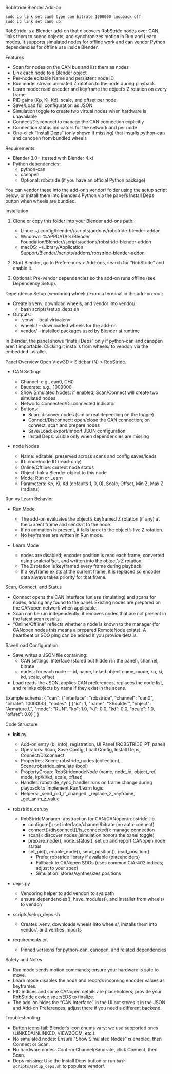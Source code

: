 RobStride Blender Add-on

```
sudo ip link set can0 type can bitrate 1000000 loopback off
sudo ip link set can0 up
```

RobStride is a Blender add-on that discovers RobStride nodes over CAN, links them to scene objects, and synchronizes motion in Run and Learn modes. It supports simulated nodes for offline work and can vendor Python dependencies for offline use inside Blender.

Features
- Scan for nodes on the CAN bus and list them as nodes
- Link each node to a Blender object
- Per-node editable Name and persistent node ID
- Run mode: stream animated Z rotation to the node during playback
- Learn mode: read encoder and keyframe the object’s Z rotation on every frame
- PID gains (Kp, Ki, Kd), scale, and offset per node
- Save/Load full configuration as JSON
- Simulation toggle to create two virtual nodes when hardware is unavailable
- Connect/Disconnect to manage the CAN connection explicitly
- Connection status indicators for the network and per node
- One-click “Install Deps” (only shown if missing) that installs python-can and canopen from bundled wheels

Requirements
- Blender 3.0+ (tested with Blender 4.x)
- Python dependencies:
  - python-can
  - canopen
  - Optional: robstride (if you have an official Python package)

You can vendor these into the add-on’s vendor/ folder using the setup script below, or install them into Blender’s Python via the panel’s Install Deps button when wheels are bundled.

Installation
1) Clone or copy this folder into your Blender add-ons path:
   - Linux: ~/.config/blender/<version>/scripts/addons/robstride-blender-addon
   - Windows: %APPDATA%/Blender Foundation/Blender/<version>/scripts/addons/robstride-blender-addon
   - macOS: ~/Library/Application Support/Blender/<version>/scripts/addons/robstride-blender-addon

2) Start Blender, go to Preferences > Add-ons, search for “RobStride” and enable it.

3) Optional: Pre-vendor dependencies so the add-on runs offline (see Dependency Setup).

Dependency Setup (vendoring wheels)
From a terminal in the add-on root:

- Create a venv, download wheels, and vendor into vendor/:
  - bash scripts/setup_deps.sh
- Outputs:
  - .venv/ – local virtualenv
  - wheels/ – downloaded wheels for the add-on
  - vendor/ – installed packages used by Blender at runtime

In Blender, the panel shows “Install Deps” only if python-can and canopen aren’t importable. Clicking it installs from wheels/ to vendor/ via the embedded installer.

Panel Overview
Open View3D > Sidebar (N) > RobStride.

- CAN Settings
  - Channel: e.g., can0, CH0
  - Baudrate: e.g., 1000000
  - Show Simulated Nodes: if enabled, Scan/Connect will create two simulated nodes
  - Network: Connected/Disconnected indicator
  - Buttons:
    - Scan: discover nodes (sim or real depending on the toggle)
    - Connect/Disconnect: open/close the CAN connection; on connect, scan and prepare nodes
    - Save/Load: export/import JSON configuration
    - Install Deps: visible only when dependencies are missing

- node Nodes
  - Name: editable, preserved across scans and config saves/loads
  - ID: node/node ID (read-only)
  - Online/Offline: current node status
  - Object: link a Blender object to this node
  - Mode: Run or Learn
  - Parameters: Kp, Ki, Kd (defaults 1, 0, 0), Scale, Offset, Min Z, Max Z (radians)

Run vs Learn Behavior
- Run Mode
  - The add-on evaluates the object’s keyframed Z rotation (if any) at the current frame and sends it to the node.
  - If no animation is present, it falls back to the object’s live Z rotation.
  - No keyframes are written in Run mode.

- Learn Mode
  - nodes are disabled; encoder position is read each frame, converted using scale/offset, and written into the object’s Z rotation.
  - The Z rotation is keyframed every frame during playback.
  - If a keyframe exists at the current frame, it is replaced so encoder data always takes priority for that frame.

Scan, Connect, and Status
- Connect opens the CAN interface (unless simulating) and scans for nodes, adding any found to the panel. Existing nodes are prepared on the CANopen network when applicable.
- Scan can be run independently; it removes nodes that are not present in the latest scan results.
- “Online/Offline” reflects whether a node is known to the manager (for CANopen nodes this means a prepared RemoteNode exists). A heartbeat or SDO ping can be added if you provide details.

Save/Load Configuration
- Save writes a JSON file containing:
  - CAN settings: interface (stored but hidden in the panel), channel, bitrate
  - nodes: for each node — id, name, linked object name, mode, kp, ki, kd, scale, offset
- Load reads the JSON, applies CAN preferences, replaces the node list, and relinks objects by name if they exist in the scene.

Example schema:
{
  "can": {"interface": "robstride", "channel": "can0", "bitrate": 1000000},
  "nodes": [
    {"id": 1, "name": "Shoulder", "object": "Armature.L", "mode": "RUN",
     "kp": 1.0, "ki": 0.0, "kd": 0.0, "scale": 1.0, "offset": 0.0}
  ]
}

Code Structure
- __init__.py
  - Add-on entry (bl_info), registration, UI Panel (ROBSTRIDE_PT_panel)
  - Operators: Scan, Save Config, Load Config, Install Deps, Connect/Disconnect
  - Properties: Scene.robstride_nodes (collection), Scene.robstride_simulate (bool)
  - PropertyGroup: RobStridenodeNode (name, node_id, object_ref, mode, kp/ki/kd, scale, offset)
  - Handler: robstride_sync_handler runs on frame change during playback to implement Run/Learn logic
  - Helpers: _send_pid_if_changed, _replace_z_keyframe, _get_anim_z_value

- robstride_can.py
  - RobStrideManager: abstraction for CAN/CANopen/robstride-lib
    - configure(): set interface/channel/bitrate (no auto-connect)
    - connect()/disconnect()/is_connected(): manage connection
    - scan(): discover nodes (simulation honors the panel toggle)
    - prepare_node(), node_status(): set up and report CANopen node status
    - set_pid(), enable_node(), send_position(), read_position():
      - Prefer robstride library if available (placeholders)
      - Fallback to CANopen SDOs (uses common CiA-402 indices; adjust to your spec)
      - Simulation: stores/synthesizes positions

- deps.py
  - Vendoring helper to add vendor/ to sys.path
  - ensure_dependencies(), have_modules(), and installer from wheels/ to vendor/

- scripts/setup_deps.sh
  - Creates .venv, downloads wheels into wheels/, installs them into vendor/, and verifies imports

- requirements.txt
  - Pinned versions for python-can, canopen, and related dependencies

Safety and Notes
- Run mode sends motion commands; ensure your hardware is safe to move.
- Learn mode disables the node and records incoming encoder values as keyframes.
- PID indices and some CANopen details are placeholders; provide your RobStride device spec/EDS to finalize.
- The add-on hides the “CAN Interface” in the UI but stores it in the JSON and Add-on Preferences; adjust there if you need a different backend.

Troubleshooting
- Button icons fail: Blender’s icon enums vary; we use supported ones (LINKED/UNLINKED, VIEWZOOM, etc.).
- No simulated nodes: Ensure “Show Simulated Nodes” is enabled, then Connect or Scan.
- No hardware nodes: Confirm Channel/Baudrate, click Connect, then Scan.
- Deps missing: Use the Install Deps button or run `bash scripts/setup_deps.sh` to populate vendor/.
